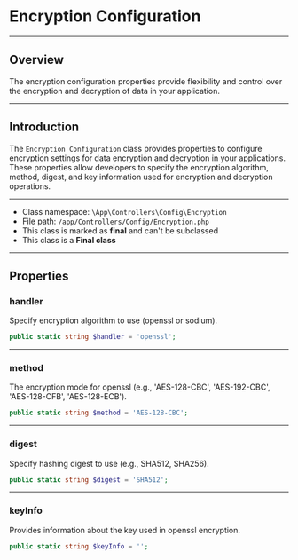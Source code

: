 # Encryption Configuration

***

## Overview

The encryption configuration properties provide flexibility and control over the encryption and decryption of data in your application.

***

## Introduction

The `Encryption Configuration` class provides properties to configure encryption settings for data encryption and decryption in your applications. These properties allow developers to specify the encryption algorithm, method, digest, and key information used for encryption and decryption operations.

***

* Class namespace: `\App\Controllers\Config\Encryption`
* File path: `/app/Controllers/Config/Encryption.php`
* This class is marked as **final** and can't be subclassed
* This class is a **Final class**

***

## Properties

### handler

Specify encryption algorithm to use (openssl or sodium).

```php
public static string $handler = 'openssl';
```

***

### method

The encryption mode for openssl (e.g., 'AES-128-CBC', 'AES-192-CBC', 'AES-128-CFB', 'AES-128-ECB').

```php
public static string $method = 'AES-128-CBC';
```

***

### digest

Specify hashing digest to use (e.g., SHA512, SHA256).

```php
public static string $digest = 'SHA512';
```

***

### keyInfo

Provides information about the key used in openssl encryption.

```php
public static string $keyInfo = '';
```
